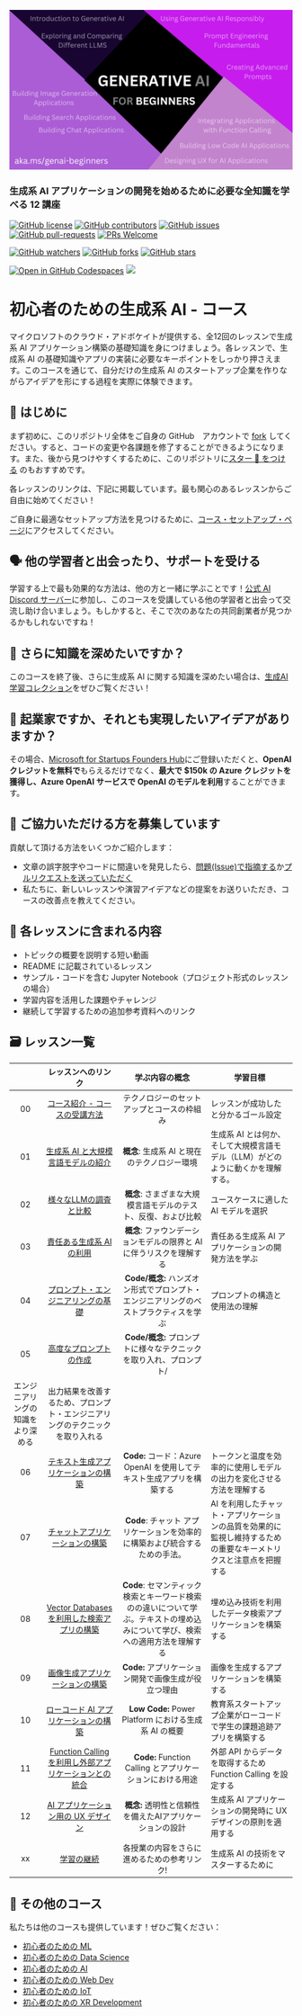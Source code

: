 
![Generative AI For Beginners](../../images/repository-thumbnail.png?WT.mc_id=academic-105485-koreyst)

### 生成系 AI アプリケーションの開発を始めるために必要な全知識を学べる 12 講座

[![GitHub license](https://img.shields.io/github/license/microsoft/Generative-AI-For-Beginners.svg)](https://github.com/microsoft/Generative-AI-For-Beginners/blob/master/LICENSE?WT.mc_id=academic-105485-koreyst)
[![GitHub contributors](https://img.shields.io/github/contributors/microsoft/Generative-AI-For-Beginners.svg)](https://GitHub.com/microsoft/Generative-AI-For-Beginners/graphs/contributors/?WT.mc_id=academic-105485-koreyst)
[![GitHub issues](https://img.shields.io/github/issues/microsoft/Generative-AI-For-Beginners.svg)](https://GitHub.com/microsoft/Generative-AI-For-Beginners/issues/?WT.mc_id=academic-105485-koreyst)
[![GitHub pull-requests](https://img.shields.io/github/issues-pr/microsoft/Generative-AI-For-Beginners.svg)](https://GitHub.com/microsoft/Generative-AI-For-Beginners/pulls/?WT.mc_id=academic-105485-koreyst)
[![PRs Welcome](https://img.shields.io/badge/PRs-welcome-brightgreen.svg?style=flat-square)](http://makeapullrequest.com?WT.mc_id=academic-105485-koreyst)

[![GitHub watchers](https://img.shields.io/github/watchers/microsoft/Generative-AI-For-Beginners.svg?style=social&label=Watch)](https://GitHub.com/microsoft/Generative-AI-For-Beginners/watchers/?WT.mc_id=academic-105485-koreyst)
[![GitHub forks](https://img.shields.io/github/forks/microsoft/Generative-AI-For-Beginners.svg?style=social&label=Fork)](https://GitHub.com/microsoft/Generative-AI-For-Beginners/network/?WT.mc_id=academic-105485-koreyst)
[![GitHub stars](https://img.shields.io/github/stars/microsoft/Generative-AI-For-Beginners.svg?style=social&label=Star)](https://GitHub.com/microsoft/Generative-AI-For-Beginners/stargazers/?WT.mc_id=academic-105485-koreyst)

[![Open in GitHub Codespaces](https://img.shields.io/static/v1?style=for-the-badge&label=GitHub+Codespaces&message=Open&color=lightgrey&logo=github)](https://codespaces.new/microsoft/generative-ai-for-beginners?WT.mc_id=academic-105485-koreyst)
[![](https://dcbadge.vercel.app/api/server/ByRwuEEgH4)](https://aka.ms/genai-discord?WT.mc_id=academic-105485-koreyst)

# 初心者のための生成系 AI - コース

マイクロソフトのクラウド・アドボケイトが提供する、全12回のレッスンで生成系 AI アプリケーション構築の基礎知識を身につけましょう。各レッスンで、生成系 AI の基礎知識やアプリの実装に必要なキーポイントをしっかり押さえます。このコースを通じて、自分だけの生成系 AI のスタートアップ企業を作りながらアイデアを形にする過程を実際に体験できます。

## 🌱 はじめに

まず初めに、このリポジトリ全体をご自身の GitHub　アカウントで [fork](https://github.com/microsoft/generative-ai-for-beginners/fork?WT.mc_id=academic-105485-koreyst) してください。すると、コードの変更や各課題を修了することができるようになります。また、後から見つけやすくするために、このリポジトリに[スター 🌟 をつける](https://docs.github.com/en/get-started/exploring-projects-on-github/saving-repositories-with-stars?WT.mc_id=academic-105485-koreyst) のもおすすめです。

各レッスンのリンクは、下記に掲載しています。最も関心のあるレッスンからご自由に始めてください！

ご自身に最適なセットアップ方法を見つけるために、[コース・セットアップ・ページ](../../00-course-setup/README.md?WT.mc_id=academic-105485-koreyst)にアクセスしてください。

## 🗣️ 他の学習者と出会ったり、サポートを受ける

学習する上で最も効果的な方法は、他の方と一緒に学ぶことです！[公式 AI Discord サーバー](https://aka.ms/genai-discord?WT.mc_id=academic-105485-koreyst)に参加し、このコースを受講している他の学習者と出会って交流し助け合いましょう。もしかすると、そこで次のあなたの共同創業者が見つかるかもしれないですね！

## 🧠 さらに知識を深めたいですか？

このコースを終了後、さらに生成系 AI に関する知識を深めたい場合は、[生成AI学習コレクション](https://aka.ms/genai-collection?WT.mc_id=academic-105485-koreyst)をぜひご覧ください！

##  🚀  起業家ですか、それとも実現したいアイデアがありますか？

その場合、[Microsoft for Startups Founders Hub](https://aka.ms/genai-foundershub?WT.mc_id=academic-105485-koreyst)にご登録いただくと、**OpenAI クレジットを無料で**もらえるだけでなく、**最大で $150k の Azure クレジットを獲得し、Azure OpenAI サービスで OpenAI のモデルを利用**することができます。

##  🙏 ご協力いただける方を募集しています

貢献して頂ける方法をいくつかご紹介します：

- 文章の誤字脱字やコードに間違いを発見したら、[問題(Issue)で指摘する](https://github.com/microsoft/generative-ai-for-beginners/issues?WT.mc_id=academic-105485-koreyst)か[プルリクエストを送っていただく](https://github.com/microsoft/generative-ai-for-beginners/pulls?WT.mc_id=academic-105485-koreyst)  
- 私たちに、新しいレッスンや演習アイデアなどの提案をお送りいただき、コースの改善点を教えてください。

## 📂 各レッスンに含まれる内容

- トピックの概要を説明する短い動画  
- README に記載されているレッスン
- サンプル・コードを含む Jupyter Notebook（プロジェクト形式のレッスンの場合）  
- 学習内容を活用した課題やチャレンジ
- 継続して学習するための追加参考資料へのリンク

## 🗃️ レッスン一覧
|       |              レッスンへのリンク              |                       学ぶ内容の概念                       |                      学習目標                 |                             
| :---: | :------------------------------------: | :---------------------------------------------------------: | ----------------------------------------------------------- |
| 00 | [コース紹介 - コースの受講方法](../../00-course-setup/README.md?WT.mc_id=academic-105485-koreyst) | テクノロジーのセットアップとコースの枠組み | レッスンが成功したと分かるゴール設定| 
| 01 | [生成系 AI と大規模言語モデルの紹介](../../01-introduction-to-genai/README.md?WT.mc_id=academic-105485-koreyst) |**概念**: 生成系 AI と現在のテクノロジー環境|  生成系 AI とは何か、そして大規模言語モデル（LLM）がどのように動くかを理解する。                   |
| 02 | [様々なLLMの調査と比較](../../02-exploring-and-comparing-different-llms/README.md?WT.mc_id=academic-105485-koreyst) | **概念**: さまざまな大規模言語モデルのテスト、反復、および比較 | ユースケースに適した AI モデルを選択 | 
| 03 | [責任ある生成系 AI の利用](../../03-using-generative-ai-responsibly/README.md?WT.mc_id=academic-105485-koreyst)| **概念**: ファウンデーションモデルの限界と AI に伴うリスクを理解する  | 責任ある生成系 AI アプリケーションの開発方法を学ぶ |
| 04 | [プロンプト・エンジニアリングの基礎](../../04-prompt-engineering-fundamentals/README.md?WT.mc_id=academic-105485-koreyst) | **Code/概念:** ハンズオン形式でプロンプト・エンジニアリングのベストプラクティスを学ぶ |  プロンプトの構造と使用法の理解 |  
| 05 | [高度なプロンプトの作成](../../05-advanced-prompts/README.md?WT.mc_id=academic-105485-koreyst) | **Code/概念:** プロンプトに様々なテクニックを取り入れ、プロンプト/
エンジニアリングの知識をより深める | 出力結果を改善するため、プロンプト・エンジニアリングのテクニックを取り入れる | 
| 06 | [テキスト生成アプリケーションの構築](../../06-text-generation-apps/README.md?WT.mc_id=academic-105485-koreyst)  | **Code:** コード：Azure OpenAI を使用してテキスト生成アプリを構築する | トークンと温度を効率的に使用しモデルの出力を変化させる方法を理解する |
| 07 | [チャットアプリケーションの構築](../../07-building-chat-applications/README.md?WT.mc_id=academic-105485-koreyst) | **Code**: チャット アプリケーションを効率的に構築および統合するための手法。 | AI を利用したチャット・アプリケーションの品質を効果的に監視し維持するための重要なキーメトリクスと注意点を把握する | 
| 08 | [Vector Databases を利用した検索アプリの構築](../../08-building-search-applications/README.md?WT.mc_id=academic-105485-koreyst) | **Code**: セマンティック検索とキーワード検索のの違いについて学ぶ。テキストの埋め込みについて学び、検索への適用方法を理解する | 埋め込み技術を利用したデータ検索アプリケーションを構築する | 
| 09 | [画像生成アプリケーションの構築](../../09-building-image-applications/README.md?WT.mc_id=academic-105485-koreyst)  | **Code:** アプリケーション開発で画像生成が役立つ理由 | 画像を生成するアプリケーションを構築する | 
| 10 | [ローコード AI アプリケーションの構築](../../10-building-low-code-ai-applications/README.md?WT.mc_id=academic-105485-koreyst)  | **Low Code:** Power Platform における生成系 AI の概要 | 教育系スタートアップ企業がローコードで学生の課題追跡アプリを構築する |
| 11 | [Function Calling を利用し外部アプリケーションとの統合](../../11-integrating-with-function-calling/README.md?WT.mc_id=academic-105485-koreyst)  | **Code:** Function Calling とアプリケーションにおける用途 | 外部 API からデータを取得するため Function Calling を設定する |
| 12 | [AI アプリケーション用の UX デザイン](../../12-designing-ux-for-ai-applications/README.md?WT.mc_id=academic-105485-koreyst) | **概念:** 透明性と信頼性を備えたAIアプリケーションの設計 | 生成系 AI アプリケーションの開発時に UX デザインの原則を適用する |
| xx | [学習の継続](../../13-continued-learning/README.md?WT.mc_id=academic-105485-koreyst)  | 各授業の内容をさらに進めるための参考リンク! | 生成系 AI の技術をマスターするために | 

## 🎒  その他のコース

私たちは他のコースも提供しています！ぜひご覧ください：

- [初心者のための ML](https://aka.ms/ml-beginners?WT.mc_id=academic-105485-koreyst)
- [初心者のための Data Science](https://aka.ms/datascience-beginners?WT.mc_id=academic-105485-koreyst)
- [初心者のための AI](https://aka.ms/ai-beginners?WT.mc_id=academic-105485-koreyst)
- [初心者のための Web Dev](https://aka.ms/webdev-beginners?WT.mc_id=academic-105485-koreyst)
- [初心者のための IoT](https://aka.ms/iot-beginners?WT.mc_id=academic-105485-koreyst)
- [初心者のための XR Development](https://github.com/microsoft/xr-development-for-beginners?WT.mc_id=academic-105485-koreyst)
